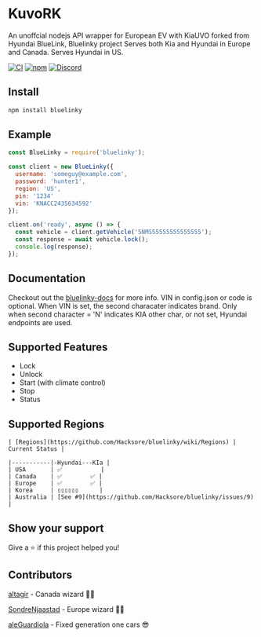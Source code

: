 # KuvoRK

An unoffcial nodejs API wrapper for European EV with KiaUVO forked from Hyundai BlueLink, Bluelinky project
Serves both Kia and Hyundai in Europe and Canada. Serves Hyundai in US.

[![CI](https://img.shields.io/circleci/build/github/Hacksore/bluelinky.svg)](https://circleci.com/gh/Hacksore/bluelinky/tree/master)
[![npm](https://img.shields.io/npm/v/bluelinky.svg)](https://www.npmjs.com/package/bluelinky)
[![Discord](https://img.shields.io/discord/652755205041029120)](https://discord.gg/HwnG8sY)

## Install
```sh
npm install bluelinky
```

## Example
```javascript
const BlueLinky = require('bluelinky');

const client = new BlueLinky({
  username: 'someguy@example.com',
  password: 'hunter1',
  region: 'US',
  pin: '1234'
  vin: 'KNACC2435634592'
});

client.on('ready', async () => {
  const vehicle = client.getVehicle('5NMS55555555555555');
  const response = await vehicle.lock();
  console.log(response);
});

```

## Documentation
Checkout out the [bluelinky-docs](https://hacksore.github.io/bluelinky-docs/) for more info.
VIN in config.json or code is optional. When VIN is set, the second characater indicates brand. Only when second character = 'N' indicates KIA other char, or not set, Hyundai endpoints are used. 

## Supported Features
- Lock
- Unlock
- Start (with climate control)
- Stop
- Status

## Supported Regions
```
| [Regions](https://github.com/Hacksore/bluelinky/wiki/Regions) | Current Status |

|-----------|-Hyundai---KIa |
| USA       | ✅           |
| Canada    | ✅        ✅ |
| Europe    | ✅        ✅ |
| Korea     | ▯▯▯▯▯▯      | 
| Australia | [See #9](https://github.com/Hacksore/bluelinky/issues/9)   |
```

## Show your support

Give a ⭐️ if this project helped you!

## Contributors

[altagir](https://github.com/altagir) - Canada wizard 🧙‍♂️

[SondreNjaastad](https://github.com/SondreNjaastad) - Europe wizard 🧙‍♂️

[aleGuardiola](https://github.com/aleGuardiola) - Fixed generation one cars 😎

